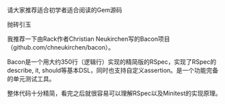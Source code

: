 请大家推荐适合初学者适合阅读的Gem源码

抛砖引玉

我推荐一下由Rack作者Christian Neukirchen写的Bacon项目（github.com/chneukirchen/bacon）。

Bacon是一个用大约350行（逻辑行）实现的精简版的RSpec，实现了RSpec的describe, it, should等基本DSL，同时也支持自定义assertion。是一个功能完备的单元测试工具。

整体代码十分精简，看完之后就很容易可以理解RSpec以及Minitest的实现原理。



